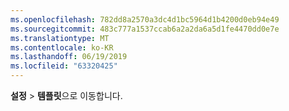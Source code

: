 ```yaml
---
ms.openlocfilehash: 782dd8a2570a3dc4d1bc5964d1b4200d0eb94e49
ms.sourcegitcommit: 483c777a1537ccab6a2a2da6a5d1fe4470dd0e7e
ms.translationtype: MT
ms.contentlocale: ko-KR
ms.lasthandoff: 06/19/2019
ms.locfileid: "63320425"
---
```

**설정** > **템플릿**으로 이동합니다.
